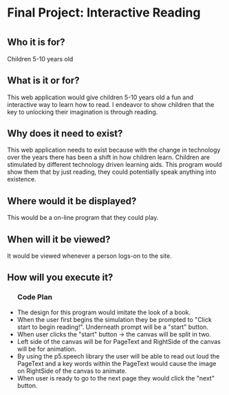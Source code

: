 <h1>Final Project: Interactive Reading<h1>
<h2>Who it is for?</h2>
Children 5-10 years old
<h2>What is it or for?</h2>
This web application would give children 5-10 years old a fun and interactive way to learn how to read. I endeavor to show children that the key to unlocking their imagination is through reading. 
<h2>Why does it need to exist?</h2>
This web application needs to exist because with the change in technology over the years there has been a shift in how children learn.  Children are stimulated by different technology driven learning aids. This program would show them that by just reading, they could potentially speak anything into existence.   
<h2>Where would it be displayed?</h2>
This would be a on-line program that they could play.  
<h2>When will it be viewed?</h2>
It would be viewed whenever a person logs-on to the site. 
<h2>How will you execute it?</h2>
<ul>
<h3>Code Plan</h3>
<li>The design for this program would imitate the look of a book.</li>
<li>When the user first begins the simulation they be prompted to "Click start to  begin reading!". Underneath prompt will be a "start" button.</li>
<li>When user clicks the "start" button -> the canvas will be split in two.</li>
<li>Left side of the canvas will be for PageText and RightSide of the canvas will be for animation.</li>
<li>By using the p5.speech library the user will be able to read out loud the PageText and a key words within the PageText would cause the image on RightSide of the canvas to animate.</li>
<li>When user is ready to go to the next page they would click the "next" button.</li> 
</ul>
